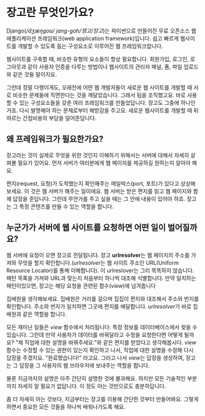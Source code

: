 # 장고란 무엇인가요?

Django(*/dʒæŋɡoʊ/ jang-goh/쟁고/장고*)는 파이썬으로 만들어진 무료 오픈소스 웹 애플리케이션 프레임워크(web application framework)입니다. 쉽고 빠르게 웹사이트를 개발할 수 있도록 돕는 구성요소로 이루어진 웹 프레임워크랍니다.

웹사이트를 구축할 때, 비슷한 유형의 요소들이 항상 필요합니다. 회원가입, 로그인, 로그아웃과 같이 사용자 인증을 다루는 방법이나 웹사이트의 관리자 패널, 폼, 파일 업로드와 같은 것들 말이지요.

그런데 정말 다행이게도, 오래전에 어떤 웹 개발자들이 새로운 웹 사이트를 개발할 때 서로 비슷한 문제들에 직면한다는 것을 깨달았습니다. 그래서 팀을 조직했고요. 바로 사용할 수 있는 구성요소들을 갖춘 여러 프레임워크를 만들었답니다. 장고도 그중에 하나인 거죠. 다시 발명해야 하는 문제로부터 해방감을 주고요. 새로운 웹사이트를 개발할 때 뒤따르는 간접비용의 부담을 덜어준답니다.

## 왜 프레임워크가 필요한가요?

장고라는 것이 실제로 무엇을 위한 것인지 이해하기 위해서는 서버에 대해서 자세히 살펴볼 필요가 있어요. 먼저 서버가 여러분에게 웹 페이지를 제공하길 원하는지 알아야 해요.

편지(request, 요청)가 도착했는지 확인해주는 메일박스(port, 포트)가 있다고 상상해보세요. 이 것은 웹 서버가 해주는 일이에요. 웹 서버는 받은 편지를 읽고 웹 페이지와 함께 답장을 준답니다. 그런데 무언가를 주고 싶을 때는 그 안에 내용이 있어야 하죠. 장고는 그 특정 콘텐츠를 만들 수 있는 역할을 합니다.

## 누군가가 서버에 웹 사이트를 요청하면 어떤 일이 벌어질까요?

웹 서버에 요청이 오면 장고로 전달됩니다. 장고 **urlresolver**는 웹 페이지의 주소를 가져와 무엇을 할지 확인합니다.(*urlresolver*는 웹 사이트 주소인 URL(Uniform Resource Locator)를 통해 이해합니다). 이 urlreslover는 그리 똑똑하지 않습니다. 패턴 목록을 가져와 URL과 맞는지 처음부터 하나씩 대조해 식별합니다. 만약 일치하는 패턴이있으면, 장고는 해당 요청을 관련된 함수(*view*)에 넘겨줍니다

집배원을 생각해보세요. 집배원은 거리를 걸으며 집집이 편지와 대조해서 주소와 번지를 확인합니다. 주소와 번지가 일치하면 그곳에 편지를 배달합니다. *urlresolver*가 바로 집배원과 같은 역할을 합니다.

모든 재미난 일들은 *view* 함수에서 처리됩니다: 특정 정보를 데이터베이스에서 찾을 수 있습니다. 그런데 만약 사용자가 데이터를 바꿔달라고 수정을 요청한다면 어떻게 될까요? "제 직업에 대한 설명을 바꿔주세요."와 같은 편지를 받았다고 생각해봅시다. *view*함수는 수정할 수 있는 권한이 있는지 확인하고 나서, 직업에 대한 설명을 수정해 다시 답장을 주겠지요. "완료했습니다!" 라고요. 그러고 나서 *view*는 답장을 생성하여, 장고는 그 답장을 그 사용자의 웹 브라우저에 보내주는 역할을 합니다.

물론 지금까지의 설명은 아주 간단히 설명한 것에 불과해요. 하지만 모든 기술적인 부분까지 자세히 알 필요가 없답니다. 이 정도 아는 것만으로도 충분하답니다.

좀 더 자세히 아는 것보다, 지금부터는 장고를 이용해 간단한 것부터 만들어봐요. 그렇게 하면서 중요한 모든 것들을 하나씩 배워나가도록 해요.
